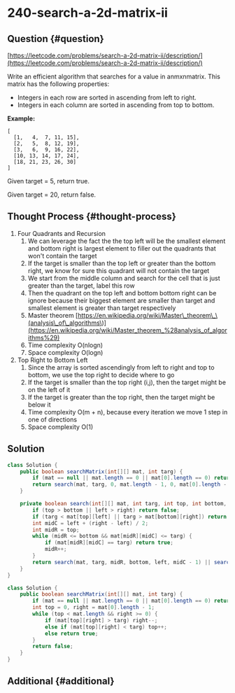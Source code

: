 # 240-search-a-2d-matrix-ii

## Question {#question}

[https://leetcode.com/problems/search-a-2d-matrix-ii/description/](https://leetcode.com/problems/search-a-2d-matrix-ii/description/)

Write an efficient algorithm that searches for a value in anmxnmatrix. This matrix has the following properties:

* Integers in each row are sorted in ascending from left to right.
* Integers in each column are sorted in ascending from top to bottom.

**Example:**

```text
[
  [1,   4,  7, 11, 15],
  [2,   5,  8, 12, 19],
  [3,   6,  9, 16, 22],
  [10, 13, 14, 17, 24],
  [18, 21, 23, 26, 30]
]
```

Given target = 5, return true.

Given target = 20, return false.

## Thought Process {#thought-process}

1. Four Quadrants and Recursion
   1. We can leverage the fact the the top left will be the smallest element and bottom right is largest element to filler out the quadrants that won't contain the target
   2. If the target is smaller than the top left or greater than the bottom right, we know for sure this quadrant will not contain the target
   3. We start from the middle column and search for the cell that is just greater than the target, label this row
   4. Then the quadrant on the top left and bottom bottom right can be ignore because their biggest element are smaller than target and smallest element is greater than target respectively
   5. Master theorem [https://en.wikipedia.org/wiki/Master\_theorem\_\(analysis\_of\_algorithms\)](https://en.wikipedia.org/wiki/Master_theorem_%28analysis_of_algorithms%29)
   6. Time complexity O\(nlogn\)
   7. Space complexity O\(logn\)
2. Top Right to Bottom Left
   1. Since the array is sorted ascendingly from left to right and top to bottom, we use the top right to decide where to go
   2. If the target is smaller than the top right \(i,j\), then the target might be on the left of it
   3. If the target is greater than the top right, then the target might be below it
   4. Time complexity O\(m + n\), because every iteration we move 1 step in one of directions
   5. Space complexity O\(1\)

## Solution

```java
class Solution {
    public boolean searchMatrix(int[][] mat, int targ) {
        if (mat == null || mat.length == 0 || mat[0].length == 0) return false;
        return search(mat, targ, 0, mat.length - 1, 0, mat[0].length - 1);
    }

    private boolean search(int[][] mat, int targ, int top, int bottom, int left, int right) {
        if (top > bottom || left > right) return false;
        if (targ < mat[top][left] || targ > mat[bottom][right]) return false;
        int midC = left + (right - left) / 2;
        int midR = top;
        while (midR <= bottom && mat[midR][midC] <= targ) {
            if (mat[midR][midC] == targ) return true;
            midR++;
        }
        return search(mat, targ, midR, bottom, left, midC - 1) || search(mat, targ, top, midR - 1, midC + 1, right);
    }
}
```

```java
class Solution {
    public boolean searchMatrix(int[][] mat, int targ) {
        if (mat == null || mat.length == 0 || mat[0].length == 0) return false;
        int top = 0, right = mat[0].length - 1;
        while (top < mat.length && right >= 0) {
            if (mat[top][right] > targ) right--;
            else if (mat[top][right] < targ) top++;
            else return true;
        }
        return false;
    }
}
```

## Additional {#additional}

